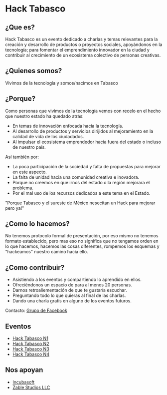 # Hack Tabasco

## ¿Que es?

Hack Tabasco es un evento dedicado a charlas y temas relevantes para la creación y desarrollo de productos o proyectos sociales, apoyándonos en la tecnología; para fomentar el emprendimiento innovador en la ciudad y contribuir al crecimiento de un ecosistema colectivo de personas creativas.

## ¿Quienes somos?

Vivimos de la tecnología y somos/nacimos en Tabasco

## ¿Porque?

Como personas que vivimos de la tecnología vemos con recelo en el hecho que nuestro estado ha quedado atrás:

 - En temas de innovación enfocada hacia la tecnología.
 - Al desarrollo de productos y servicios dirijidos al mejoramiento en la calidad de vida de los ciudadados.
 - Al impulsar el ecosistema emprendedor hacia fuera del estado o incluso de nuestro país.

Así también por:

 - La poca participación de la sociedad y falta de propuestas para mejorar en este aspecto.
 - La falta de unidad hacia una comunidad creativa e inovadora.
 - Porque no creemos en que irnos del estado o la región mejorara el problema.
 - Por el mal uso de los recursos dedicados a este tema en el Estado.

"Porque Tabasco y el sureste de México nesecitan un Hack para mejorar pero ya!"

## ¿Como lo hacemos?

No tenemos protocolo formal de presentación, por eso mismo no tenemos formato establecido, pero mas eso no significa que no tengamos orden en lo que hacemos, hacemos las cosas diferentes, rompemos los esquemas y "hackeamos" nuestro camino hacia ello.

## ¿Como contribuir?

- Asistiendo a los eventos y compartiendo lo aprendido en ellos.
- Ofreciéndonos un espacio de para al menos 20 personas.
- Darnos retroaliementación de que te gustaría escuchar.
- Preguntando todo lo que quieras al final de las charlas.
- Dando una charla gratis en alguno de los eventos futuros.

Contacto:
[Grupo de Facebook](https://www.facebook.com/groups/536984139737471/)

## Eventos

- [Hack Tabasco N1](https://www.eventbrite.com/e/hack-tabasco-tickets-16592099416)
- [Hack Tabasco N2](http://www.eventbrite.com/e/hack-tabasco-tickets-16733691923)
- [Hack Tabasco N3](https://www.eventbrite.com/e/hack-tabasco-tickets-16928473520)
- [Hack Tabasco N4](https://www.eventbrite.com/e/hack-tabasco-git-github-para-tods-tickets-17114767731)


## Nos apoyan
- [Incubasoft](http://www.incubasoft.com)
- [Zable Studios LLC](http://zablestudios.com)

